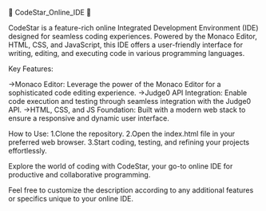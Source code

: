 🌟 CodeStar_Online_IDE 🌟

CodeStar is a feature-rich online Integrated Development Environment (IDE) designed for seamless coding experiences. Powered by the Monaco Editor, HTML, CSS, and JavaScript, this IDE offers a user-friendly interface for writing, editing, and executing code in various programming languages.

Key Features:

->Monaco Editor: Leverage the power of the Monaco Editor for a sophisticated code editing experience.
->Judge0 API Integration: Enable code execution and testing through seamless integration with the Judge0 API.
->HTML, CSS, and JS Foundation: Built with a modern web stack to ensure a responsive and dynamic user interface.

How to Use:
1.Clone the repository.
2.Open the index.html file in your preferred web browser.
3.Start coding, testing, and refining your projects effortlessly.

Explore the world of coding with CodeStar, your go-to online IDE for productive and collaborative programming.

Feel free to customize the description according to any additional features or specifics unique to your online IDE.
